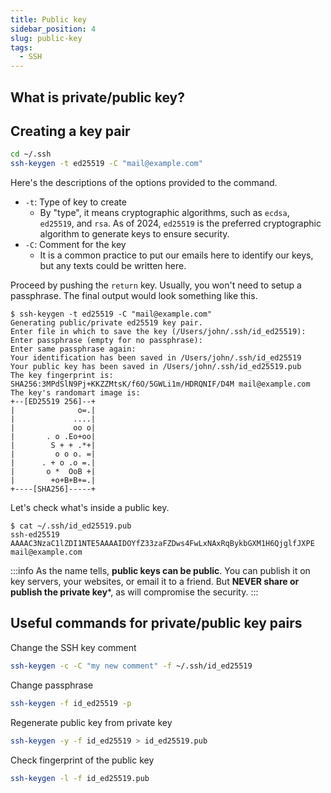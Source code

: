 ```yaml
---
title: Public key
sidebar_position: 4
slug: public-key
tags:
  - SSH
---
```


## What is private/public key?


## Creating a key pair
```sh
cd ~/.ssh
ssh-keygen -t ed25519 -C "mail@example.com"
```

Here's the descriptions of the options provided to the command.
- `-t`: Type of key to create
    - By "type", it means cryptographic algorithms, such as `ecdsa`, `ed25519`, and `rsa`. As of 2024, `ed25519` is the preferred cryptographic algorithm to generate keys to ensure security.
- `-C`: Comment for the key
    - It is a common practice to put our emails here to identify our keys, but any texts could be written here.

Proceed by pushing the `return` key. Usually, you won't need to setup a passphrase. The final output would look something like this.

```shell-session
$ ssh-keygen -t ed25519 -C "mail@example.com"
Generating public/private ed25519 key pair.
Enter file in which to save the key (/Users/john/.ssh/id_ed25519): 
Enter passphrase (empty for no passphrase): 
Enter same passphrase again: 
Your identification has been saved in /Users/john/.ssh/id_ed25519
Your public key has been saved in /Users/john/.ssh/id_ed25519.pub
The key fingerprint is:
SHA256:3MPdSlN9Pj+KKZZMtsK/f6O/5GWLi1m/HDRQNIF/D4M mail@example.com
The key's randomart image is:
+--[ED25519 256]--+
|              o=.|
|             ....|
|             oo o|
|       . o .Eo+oo|
|        S + + .*+|
|         o o o. =|
|      . + o .o =.|
|       o *  OoB +|
|        +o+B+B+=.|
+----[SHA256]-----+

```

Let's check what's inside a public key.
```shell-session
$ cat ~/.ssh/id_ed25519.pub
ssh-ed25519 AAAAC3NzaC1lZDI1NTE5AAAAIDOYfZ33zaFZDws4FwLxNAxRqBykbGXM1H6QjglfJXPE mail@example.com
```

:::info
As the name tells, **public keys can be public**. You can publish it on key servers, your websites, or email it to a friend. But **NEVER share or publish the private key***, as will compromise the security.
:::


## Useful commands for private/public key pairs

Change the SSH key comment
```sh
ssh-keygen -c -C "my new comment" -f ~/.ssh/id_ed25519
```

Change passphrase
```sh
ssh-keygen -f id_ed25519 -p
```

Regenerate public key from private key
```sh
ssh-keygen -y -f id_ed25519 > id_ed25519.pub
```

Check fingerprint of the public key
```sh
ssh-keygen -l -f id_ed25519.pub
```